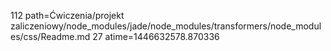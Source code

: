 112 path=Ćwiczenia/projekt zaliczeniowy/node_modules/jade/node_modules/transformers/node_modules/css/Readme.md
27 atime=1446632578.870336
